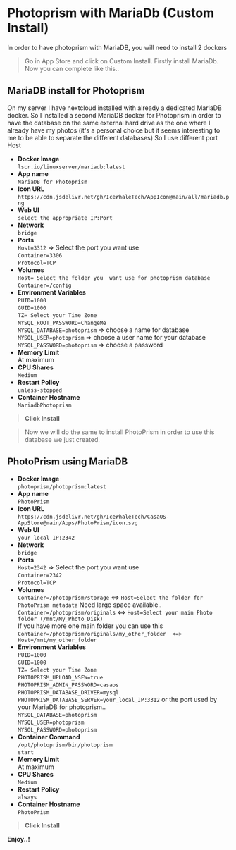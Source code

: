 # **Photoprism with MariaDb (Custom Install)**
In order to have photoprism with MariaDB, you will need to install 2 dockers

> Go in App Store and click on Custom Install.
Firstly install MariaDb.
Now you can complete like this..

## MariaDB install for Photoprism

On my server I have nextcloud installed with already a dedicated MariaDB docker. So I installed a second MariaDB docker for Photoprism in order to have the database on the same external hard drive as the one where I already have my photos (it's a personal choice but it seems interesting to me to be able to separate the different databases) So I use different port Host

- **Docker Image**\
`lscr.io/linuxserver/mariadb:latest`
- **App name**\
`MariaDB for Photoprism`
- **Icon URL**\
`https://cdn.jsdelivr.net/gh/IceWhaleTech/AppIcon@main/all/mariadb.png`
- **Web UI**\
`select the appropriate IP:Port`
- **Network**\
`bridge`
- **Ports**\
`Host=3312` => Select the port you want use\
`Container=3306`\
`Protocol=TCP`
- **Volumes**\
`Host= Select the folder you  want use for photoprism database`\
`Container=/config`
- **Environment Variables**\
`PUID=1000`\
`GUID=1000`\
`TZ= Select your Time Zone`\
`MYSQL_ROOT_PASSWORD=ChangeMe`\
`MYSQL_DATABASE=photoprism` => choose a name for database\
`MYSQL_USER=photoprism` => choose a user name for your database\
`MYSQL_PASSWORD=photoprism` => choose a password
- **Memory Limit**\
At maximum
- **CPU Shares**\
`Medium`
- **Restart Policy**\
`unless-stopped`
- **Container Hostname**\
`MariadbPhotoprism`
> **Click Install**

> Now we will do the same to install PhotoPrism in order to use this database we just created.

## PhotoPrism using MariaDB
- **Docker Image**\
`photoprism/photoprism:latest`
- **App name**\
`PhotoPrism`
- **Icon URL**\
`https://cdn.jsdelivr.net/gh/IceWhaleTech/CasaOS-AppStore@main/Apps/PhotoPrism/icon.svg`
- **Web UI**\
`your local IP:2342`
- **Network**\
`bridge`
- **Ports**\
`Host=2342` => Select the port you want use\
`Container=2342`\
`Protocol=TCP`
- **Volumes**\
`Container=/photoprism/storage`  <=>  `Host=Select the folder for PhotoPrism metadata`
Need large space available..\
`Container=/photoprism/originals`  <=>  `Host=Select your main Photo folder (/mnt/My_Photo_Disk)`\
If you have more one main folder you can use this\
`Container=/photoprism/originals/my_other_folder  <=>  Host=/mnt/my_other_folder`
- **Environment Variables**\
`PUID=1000`\
`GUID=1000`\
`TZ= Select your Time Zone`\
`PHOTOPRISM_UPLOAD_NSFW=true`\
`PHOTOPRISM_ADMIN_PASSWORD=casaos`\
`PHOTOPRISM_DATABASE_DRIVER=mysql`\
`PHOTOPRISM_DATABASE_SERVER=your_local_IP:3312` or the port used by your MariaDB for photoprism..\
`MYSQL_DATABASE=photoprism`\
`MYSQL_USER=photoprism`\
`MYSQL_PASSWORD=photoprism`
- **Container Command**\
`/opt/photoprism/bin/photoprism`\
`start`
- **Memory Limit**\
At maximum
- **CPU Shares**\
`Medium`
- **Restart Policy**\
`always`
- **Container Hostname**\
`PhotoPrism`
> **Click Install**

****Enjoy..!****
